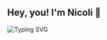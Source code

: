 ## Hey, you! I'm Nicoli 👋

![Typing SVG](https://readme-typing-svg.demolab.com?font=hatton&size=25&pause=1000&color=1E6B52&background=8BFFE300&center=true&vCenter=true&width=435&lines=On+the+path+to+become+a+Data+Scientist;lifelong+learning)

<!--
**nicolibasilio/NicoliBasilio** is a ✨ _special_ ✨ repository because its `README.md` (this file) appears on your GitHub profile.

Here are some ideas to get you started:

- 🔭 I’m currently working on ...
- 🌱 I’m currently learning ...
- 👯 I’m looking to collaborate on ...
- 🤔 I’m looking for help with ...
- 💬 Ask me about ...
- 📫 How to reach me: ...
- 😄 Pronouns: ...
- ⚡ Fun fact: ...
-->
